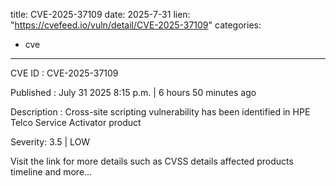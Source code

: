  
title: CVE-2025-37109
date: 2025-7-31
lien: "https://cvefeed.io/vuln/detail/CVE-2025-37109"
categories:
  - cve
---

CVE ID : CVE-2025-37109

Published :  July 31
2025
8:15 p.m. | 6 hours
50 minutes ago

Description : Cross-site scripting vulnerability has been identified in HPE Telco Service Activator product

Severity: 3.5 | LOW

Visit the link for more details
such as CVSS details
affected products
timeline
and more...
